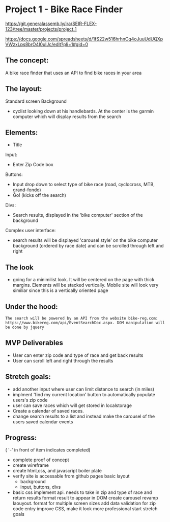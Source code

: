 # Project 1 - Bike Race Finder
https://git.generalassemb.ly/ira/SEIR-FLEX-123/tree/master/projects/project_1

https://docs.google.com/spreadsheets/d/1fS22w516hrhnCq4oJuuUdUQXpVWzxLps8brO4I0ulJc/edit?pli=1#gid=0

## The concept:
A bike race finder that uses an API to find bike races in your area

## The layout:
Standard screen
Background 
- cyclist looking down at his handlebards. At the center is the garmin computer which will display results from the search

## Elements: 
- Title 

Input: 
- Enter Zip Code box 
        
Buttons:
- Input drop down to select type of bike race (road, cyclocross, MTB, grand-fondo)
- Go! (kicks off the search)

Divs: 
- Search results, displayed in the 'bike computer' section of the background
    
Complex user interface:
- search results will be displayed 'carousel style' on the bike computer background (ordered by race date) and can be scrolled through left and right

## The look
- going for a minimilist look. It will be centered on the page with thick margins.  Elements will be stacked vertically. Mobile site will look very similiar since this is a vertically oriented page

## Under the hood:
    The search will be powered by an API from the website bike-reg.com: https://www.bikereg.com/api/EventSearchDoc.aspx. DOM manipulation will be done by jquery


## MVP Deliverables
- User can enter zip code and type of race and get back results
- User can scroll left and right through the results

## Stretch goals:
- add another input where user can limit distance to search (in miles)
- implment 'find my current location' button to automatically populate users's zip code
- user can save races which will get stored in localstorage
- Create a calendar of saved races.
- change search results to a list and instead make the carousel of the users saved calendar events

## Progress:
( '-' in front of item indicates completed)
- complete proof of concept
-  create wireframe
- create html,css, and javascript boiler plate
- verify site is accessable from github pages
 basic layout
   - background
   - input, buttons, divs
 - basic css
 implement api. needs to take in zip and type of race and return results
 format result to appear in DOM
 create carousel
 revamp laouyout. format for multiple screen sizes
 add data validation for zip code entry
 improve CSS, make it look more professional
 start stretch goals

